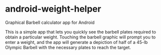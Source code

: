 android-weight-helper
=====================

Graphical Barbell calculator app for Android

This is a simple app that lets you quickly see the barbell plates required to obtain a particular weight. Touching the barbell graphic will prompt you to enter a weight, and the app will generate a depiction of half of a 45-lb Olympic Barbell with the necessary plates to reach the target.